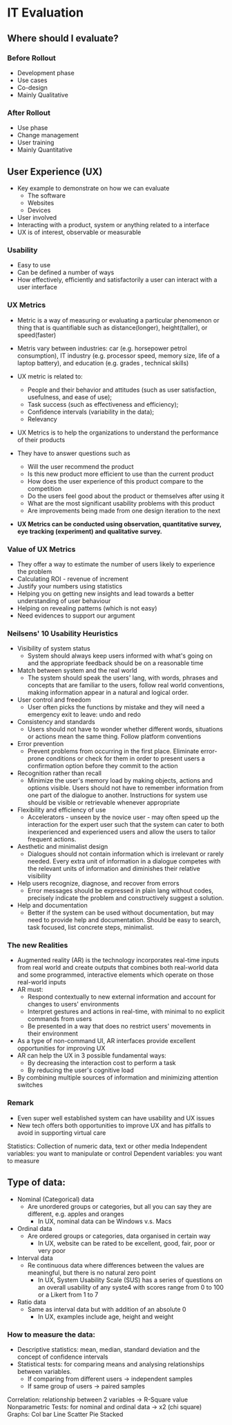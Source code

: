 # IT Evaluation

## Where should I evaluate?

### Before Rollout
* Development phase
* Use cases
* Co-design
* Mainly Qualitative

### After Rollout
* Use phase
* Change management
* User training
* Mainly Quantitative

## User Experience (UX)

* Key example to demonstrate on how we can evaluate
	* The software
	* Websites
	* Devices
* User involved
* Interacting with a product, system or anything related to a interface
* UX is of interest, observable or measurable

### Usability
* Easy to use
* Can be defined a number of ways
* How effectively, efficiently and satisfactorily a user can interact with a user interface

### UX Metrics
* Metric is a way of measuring or evaluating a particular phenomenon or thing that is quantifiable such as distance(longer), height(taller), or speed(faster)
* Metris vary between industries: car (e.g. horsepower petrol consumption), IT industry (e.g. processor speed, memory size, life of a laptop battery), and education (e.g. grades , technical skills)
* UX metric is related to:
  * People and their behavior and attitudes (such as user satisfaction, usefulness, and ease of use);
  * Task success (such as effectiveness and efficiency);
  * Confidence intervals (variability in the data);
  * Relevancy
  
* UX Metrics is to help the organizations to understand the performance of their products
* They have to answer questions such as
	* Will the user recommend the product
	* Is this new product more efficient to use than the current product
	* How does the user experience of this product compare to the competition
	* Do the users feel good about the product or themselves after using it
	* What are the most significant usability problems with this product
  * Are improvements being made from one design iteration to the next
* **UX Metrics can be conducted using observation, quantitative survey, eye tracking (experiment) and qualitative survey.**

### Value of UX Metrics
* They offer a way to estimate the number of users likely to experience the problem
* Calculating ROI - revenue of increment
* Justify your numbers using statistics
* Helping you on getting new insights and lead towards a better understanding of user behaviour
* Helping on revealing patterns (which is not easy)
* Need evidences to support our argument

### **Neilsens' 10 Usability Heuristics**

* Visibility of system status
	* System should always keep users informed with what's going on and the appropriate feedback should be on a reasonable time
* Match between system and the real world
	* The system should speak the users' lang, with words, phrases and concepts that are familiar to the users, follow real world conventions, making information appear in a natural and logical order.
* User control and freedom
	* User often picks the functions by mistake and they will need a emergency exit to leave: undo and redo
* Consistency and standards
	* Users should not have to wonder whether different words, situations or actions mean the same thing. Follow platform conventions
* Error prevention
	* Prevent problems from occurring in the first place. Eliminate error-prone conditions or check for them in order to present users a confirmation option before they commit to the action
* Recognition rather than recall
	* Minimize the user's memory load by making objects, actions and options visible. Users should not have to remember information from one part of the dialogue to another. Instructions for system use should be visible or retrievable whenever appropriate
* Flexibility and efficiency of use
	* Accelerators - unseen by the novice user - may often speed up the interaction for the expert user such that the system can cater to both inexperienced and experienced users and allow the users to tailor frequent actions.
* Aesthetic and minimalist design
	* Dialogues should not contain information which is irrelevant or rarely needed. Every extra unit of information in a dialogue competes with the relevant units of information and diminishes their relative visibility
* Help users recognize, diagnose, and recover from errors
	* Error messages should be expressed in plain lang without codes, precisely indicate the problem and constructively suggest a solution.
* Help and documentation
	* Better if the system can be used without documentation, but may need to provide help and documentation. Should be easy to search, task focused, list concrete steps,  minimalist.

### The new Realities

* Augmented reality (AR) is the technology incorporates real-time inputs from real world and create outputs that combines both real-world data and some programmed, interactive elements which operate on those real-world inputs
* AR must:
	* Respond contextually to new external information and account for changes to users' environments
	* Interpret gestures and actions in real-time, with minimal to no explicit commands from users
	* Be presented in a way that does no restrict users' movements in their environment
* As a type of non-command UI, AR interfaces provide excellent opportunities for improving UX
* AR can help the UX in 3 possible fundamental ways:
	* By decreasing the interaction cost to perform a task
	* By reducing the user's cognitive load
* By combining multiple sources of information and minimizing attention switches

### Remark
* Even super well established system can have usability and UX issues
* New tech offers both opportunities to improve UX and has pitfalls to avoid in supporting virtual care

Statistics: Collection of numeric data, text or other media
Independent variables: you want to manipulate or control
Dependent variables: you want to measure

## Type of data:
* Nominal (Categorical) data
	* Are unordered groups or categories, but all you can say they are different, e.g. apples and oranges
		* In UX, nominal data can be Windows v.s. Macs
* Ordinal data 
	* Are ordered groups or categories, data organised in certain way
		* In UX, website can be rated to be excellent, good, fair, poor or very poor
* Interval data
	* Re continuous data where differences between the values are meaningful, but there is no natural zero point
		* In UX, System Usability Scale (SUS) has a series of questions on an overall usability of any syste4 with scores range from 0 to 100 or a Likert from 1 to 7
* Ratio data
 	* Same as interval data but with addition of an absolute 0
  		* In UX, examples include age, height and weight
    
### How to measure the data:
* Descriptive statistics: mean, median, standard deviation and the concept of confidence intervals
* Statistical tests: for comparing means and analysing relationships between variables.
	* If comparing from different users -> independent samples
  	* If same group of users -> paired samples
 
Correlation: relationship between 2 variables -> R-Square value
Nonparametric Tests: for nominal and ordinal data -> x2 (chi square)
Graphs: Col bar Line Scatter Pie Stacked
